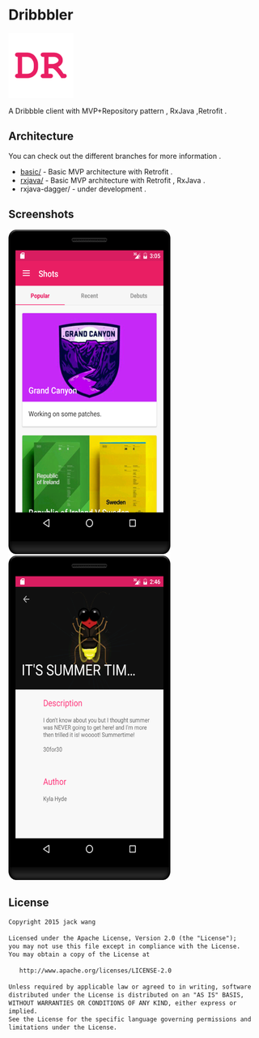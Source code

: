 # Dribbbler

<img src="screenshots/ic_launcher.png" width="128" height="128" />

A  Dribbble client with  MVP+Repository pattern , RxJava ,Retrofit . 

## Architecture

You can check out the different branches for more information .

- [basic/](https://github.com/81813780/Dribbbler/tree/basic) - Basic MVP architecture with Retrofit .
- [rxjava/](https://github.com/81813780/Dribbbler/tree/basic) - Basic MVP architecture with Retrofit , RxJava .
- rxjava-dagger/ - under development .

## Screenshots

<img src="screenshots/device-2016-06-14-110556.png" width="320" height="640" />   

<img src="screenshots/device-2016-06-14-104656.png"  width="320" height="640"/>

## License
```
Copyright 2015 jack wang

Licensed under the Apache License, Version 2.0 (the "License");
you may not use this file except in compliance with the License.
You may obtain a copy of the License at

   http://www.apache.org/licenses/LICENSE-2.0

Unless required by applicable law or agreed to in writing, software
distributed under the License is distributed on an "AS IS" BASIS,
WITHOUT WARRANTIES OR CONDITIONS OF ANY KIND, either express or implied.
See the License for the specific language governing permissions and
limitations under the License.
```
